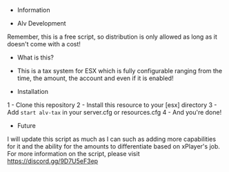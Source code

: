 * Information

- Alv Development

Remember, this is a free script, so distribution is only allowed as long as it doesn't come with a cost!

- What is this?

- This is a tax system for ESX which is fully configurable ranging from the time, the amount, the account and even if it is enabled!

* Installation

1 - Clone this repository
2 - Install this resource to your [esx] directory
3 - Add `start alv-tax` in your server.cfg or resources.cfg
4 - And you're done!

* Future

I will update this script as much as I can such as adding more capabilities for it and the ability for the amounts to differentiate based on xPlayer's job.
For more information on the script, please visit https://discord.gg/9D7U5eF3ep